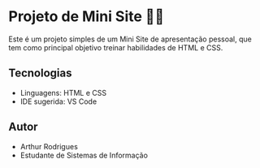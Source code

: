 # Projeto de Mini Site 👨‍💻

Este é um projeto simples de um Mini Site de apresentação pessoal, que tem como principal objetivo treinar habilidades de HTML e CSS.

## Tecnologias

- Linguagens: HTML e CSS
- IDE sugerida: VS Code

## Autor
- Arthur Rodrigues
- Estudante de Sistemas de Informação
